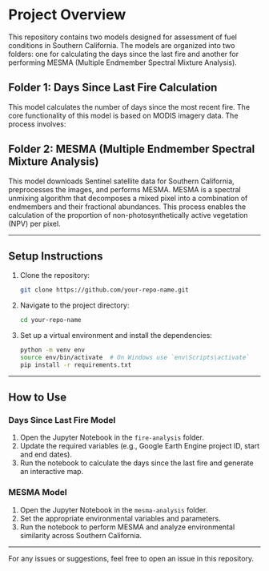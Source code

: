 # Project Overview

This repository contains two models designed for assessment of fuel conditions in Southern California. The models are organized into two folders: one for calculating the days since the last fire and another for performing MESMA (Multiple Endmember Spectral Mixture Analysis). 

## Folder 1: **Days Since Last Fire Calculation**

This model calculates the number of days since the most recent fire. The core functionality of this model is based on MODIS imagery data. The process involves:


## Folder 2: **MESMA (Multiple Endmember Spectral Mixture Analysis)**

This model downloads Sentinel satellite data for Southern California, preprocesses the images, and performs MESMA. MESMA is a spectral unmixing algorithm that decomposes a mixed pixel into a combination of endmembers and their fractional abundances. This process enables the calculation of the proportion of non-photosynthetically active vegetation (NPV) per pixel.

---

## Setup Instructions

1. Clone the repository:
    ```bash
    git clone https://github.com/your-repo-name.git
    ```

2. Navigate to the project directory:
    ```bash
    cd your-repo-name
    ```

3. Set up a virtual environment and install the dependencies:
    ```bash
    python -m venv env
    source env/bin/activate  # On Windows use `env\Scripts\activate`
    pip install -r requirements.txt
    ```

---

## How to Use

### **Days Since Last Fire Model**

1. Open the Jupyter Notebook in the `fire-analysis` folder.
2. Update the required variables (e.g., Google Earth Engine project ID, start and end dates).
3. Run the notebook to calculate the days since the last fire and generate an interactive map.

### **MESMA Model**

1. Open the Jupyter Notebook in the `mesma-analysis` folder.
2. Set the appropriate environmental variables and parameters.
3. Run the notebook to perform MESMA and analyze environmental similarity across Southern California.

---

For any issues or suggestions, feel free to open an issue in this repository.



